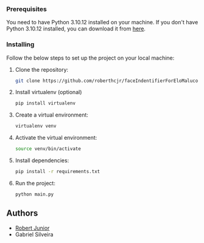 <!-- Readme about gredy best first search and A* search -->

### Prerequisites

You need to have Python 3.10.12 installed on your machine. If you don't have Python 3.10.12 installed, you can download it from [here](https://www.python.org/downloads/release/python-31012/).

### Installing

Follow the below steps to set up the project on your local machine:

1. Clone the repository:

    ```bash
    git clone https://github.com/roberthcjr/faceIndentifierForEloMaluco.git

    ```

2. Install virtualenv (optional)

    ```bash
    pip install virtualenv

    ```

3. Create a virtual environment:

    ```bash
    virtualenv venv

    ```

4. Activate the virtual environment:

    ```bash
    source venv/bin/activate

    ```

5. Install dependencies:

    ```bash
    pip install -r requirements.txt

    ```

6. Run the project:
    ```bash
    python main.py
    ```

## Authors

-   [Robert Junior](https://github.com/roberthcjr/)
-   Gabriel Silveira
